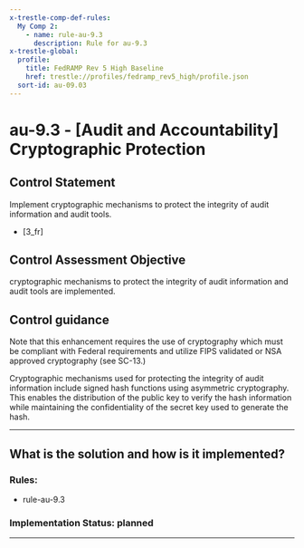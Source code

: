 ```yaml
---
x-trestle-comp-def-rules:
  My Comp 2:
    - name: rule-au-9.3
      description: Rule for au-9.3
x-trestle-global:
  profile:
    title: FedRAMP Rev 5 High Baseline
    href: trestle://profiles/fedramp_rev5_high/profile.json
  sort-id: au-09.03
---
```


# au-9.3 - \[Audit and Accountability\] Cryptographic Protection

## Control Statement

Implement cryptographic mechanisms to protect the integrity of audit information and audit tools.

- \[3_fr\]

## Control Assessment Objective

cryptographic mechanisms to protect the integrity of audit information and audit tools are implemented.

## Control guidance

Note that this enhancement requires the use of cryptography which must be compliant with Federal requirements and utilize FIPS validated or NSA approved cryptography (see SC-13.)

Cryptographic mechanisms used for protecting the integrity of audit information include signed hash functions using asymmetric cryptography. This enables the distribution of the public key to verify the hash information while maintaining the confidentiality of the secret key used to generate the hash.

______________________________________________________________________

## What is the solution and how is it implemented?

<!-- For implementation status enter one of: implemented, partial, planned, alternative, not-applicable -->

<!-- Note that the list of rules under ### Rules: is read-only and changes will not be captured after assembly to JSON -->

<!-- Add control implementation description here for control: au-9.3 -->

### Rules:

  - rule-au-9.3

### Implementation Status: planned

______________________________________________________________________
